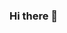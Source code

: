 ### Hi there 👋

<!--
**j-gra/j-gra** is a ✨ _special_ ✨ repository because its `README.md` (this file) appears on your GitHub profile.


- 🌱 I’m currently learning Computer Science at UoL

-->
